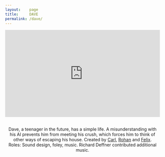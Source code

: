 ```yaml
---
layout:    page
title:     DAVE
permalink: /dave/
---
```

<div align="center">
<style>.embed-container { position: relative; padding-bottom: 56.25%; height: 0; overflow: hidden; max-width: 100%; } .embed-container iframe, .embed-container object, .embed-container embed { position: absolute; top: 0; left: 0; width: 100%; height: 100%; }</style><div class='embed-container'><iframe src='https://player.vimeo.com/video/156709612' frameborder='0' webkitAllowFullScreen mozallowfullscreen allowFullScreen></iframe></div>

<br> 

<p>Dave, a teenager in the future, has a simple life. A misunderstanding with his AI prevents him from meeting his crush, which forces him to think of other ways of escaping his house. Created by <a href="https://derrazputin.artstation.com/">Carl</a>, <a href="https://rohanyang.artstation.com/">Rohan</a> and <a href="https://de.linkedin.com/in/felix-schmid-46443110b/en">Felix</a>. <br> Roles: Sound design, foley, music. Richard Deffner contributed additional music.</p>

</div>
